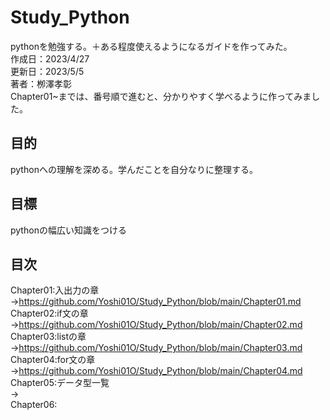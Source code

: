 
# Study_Python
pythonを勉強する。＋ある程度使えるようになるガイドを作ってみた。<br>
作成日：2023/4/27<br>
更新日：2023/5/5<br>
著者：栁澤孝彰<br>
Chapter01~までは、番号順で進むと、分かりやすく学べるように作ってみました。

## 目的
pythonへの理解を深める。学んだことを自分なりに整理する。

## 目標
pythonの幅広い知識をつける

## 目次
Chapter01:入出力の章<br>
→https://github.com/Yoshi01O/Study_Python/blob/main/Chapter01.md<br>
Chapter02:if文の章<br>
→https://github.com/Yoshi01O/Study_Python/blob/main/Chapter02.md<br>
Chapter03:listの章<br>
→https://github.com/Yoshi01O/Study_Python/blob/main/Chapter03.md<br>
Chapter04:for文の章<br>
→https://github.com/Yoshi01O/Study_Python/blob/main/Chapter04.md<br>
Chapter05:データ型一覧<br>
→<br>
Chapter06:<br>
